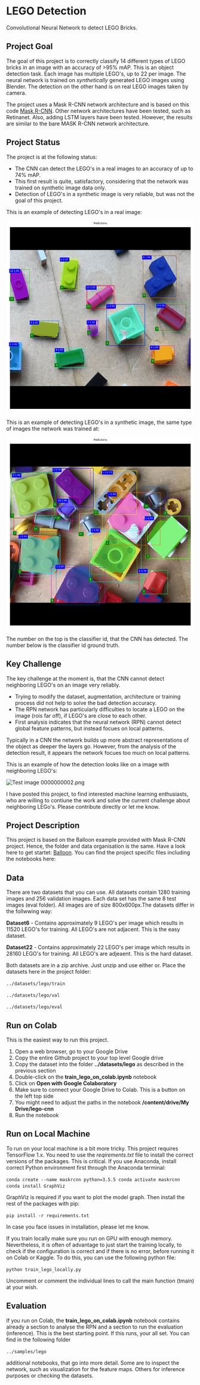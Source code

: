 # LEGO Detection
Convolutional Neural Network to detect LEGO Bricks.

## Project Goal

The goal of this project is to correctly classify 14 different types of LEGO bricks in an image with an accuracy of >95% mAP. This is an object detection task. Each image has multiple LEGO's, up to 22 per image. The neural network is trained on *synthetically* generated LEGO images using Blender. The detection on the other hand is on real LEGO images taken by camera. 

The project uses a Mask R-CNN network architecture and is based on this code [Mask R-CNN](https://github.com/matterport/Mask_RCNN). Other network architectures have been tested, such as Retinanet. Also, adding LSTM layers have been tested. However, the results are similar to the bare MASK R-CNN network architecture.

## Project Status

The project is at the following status:
 
- The CNN can detect the LEGO's in a real images to an accuracy of up to 74% mAP.
- This first result is quite, satisfactory, considering that the network was trained on synthetic image data only.
- Detection of LEGO's in a synthetic image is very reliable, but was not the goal of this project.

This is an example of detecting LEGO's in a real image:

![](samples/images/image_1.png)

This is an example of detecting LEGO's in a synthetic image, the same type of images the network was trained at:

![](samples/images/image_2.png)

The number on the top is the classifier id, that the CNN has detected. The number below is the classifier id ground truth.

## Key Challenge

The key challenge at the moment is, that the CNN cannot detect neighboring LEGO's on an image very reliably.

- Trying to modify the dataset, augmentation, architecture or training process did not help to solve the bad detection accuracy.
- The RPN network has particularly difficulties to locate a LEGO on the image (rois far off), if LEGO's are close to each other.
- First analysis indicates that the neural network (RPN) cannot detect global feature patterns, but instead focues on local patterns.

Typically in a CNN the network builds up more abstract representations of the object as deeper the layers go. However, from the analysis of the detection result, it appears the network focues too much on local patterns. 

This is an example of how the detection looks like on a image with neighboring LEGO's: 

![Test image 0000000002.png](https://github.com/deeepwin/lego-cnn/samples/images/image_3.png?raw=true "Title")

I have posted this project, to find interested machine learning enthusiasts, who are willing to contiune the work and solve the current challenge about neighboring LEGo's. Please contribute directly or let me know.

## Project Description

This project is based on the Balloon example provided with Mask R-CNN project. Hence, the folder and data organisation is the same. Have a look here to get startet:  [Balloon](https://github.com/matterport/Mask_RCNN/tree/master/samples/balloon). You can find the project specific files including the notebooks here:


## Data

There are two datasets that you can use. All datasets contain 1280 training images and 256 validation images. Each data set has the same 8 test images (eval folder). All images are of size 800x600px.The datasets differ in the follwwing way:

**Dataset6** - Contains approximately 9 LEGO's per image which results in 11520 LEGO's for training. All LEGO's are not adjacent. This is the easy dataset.

**Dataset22** - Contains approximately 22 LEGO's per image which results in 28160 LEGO's for training. All LEGO's are adjeaent. This is the hard dataset.

Both datasets are in a zip archive. Just unzip and use either or. Place the datasets here in the project folder:

`../datasets/lego/train`

`../datasets/lego/val`

`../datasets/lego/eval`

## Run on Colab

This is the easiest way to run this project.

1. Open a web browser, go to your Google Drive 
2. Copy the entire Github project to your top level Google drive
2. Copy the dataset into the folder **../datasets/lego** as described in the previous section
4. Double-click on the **train_lego_on_colab.ipynb** notebook
5. Click on **Open with Google Colaboratory**
6. Make sure to connect your Google Drive to Colab. This is a button on the left top side
7. You might need to adjust the paths in the notebook **/content/drive/My Drive/lego-cnn**
8. Run the notebook


## Run on Local Machine

To run on your local machine is a bit more tricky. This project requires TensorFlow 1.x. You need to use the *reqirements.txt* file to install the correct versions of the packages. This is critical. If you use Anaconda, install correct Python environment first through the Anaconda terminal:
  
`conda create --name maskrcnn python=3.5.5
conda activate maskrcnn
conda install GraphViz`

GraphViz is required if you want to plot the model graph. Then install the rest of the packages with pip:

`pip install -r requirements.txt`

In case you face issues in installation, please let me know.

If you train locally make sure you run on GPU with enough memory. Nevertheless, it is often of advantage to just start the training locally, to check if the configuration is correct and if there is no error, before running it on Colab or Kaggle. To do this, you can use the following python file:

`python train_lego_locally.py`

Uncomment or comment the individual lines to call the main function (tmain) at your wish.

## Evaluation

If you run on Colab, the **train_lego_on_colab.ipynb** notebook contains already a section to analyse the RPN and a section to run the evaluation (inference). This is the best starting point. If this runs, your all set. You can find in the following folder

`../samples/lego`

additional notebooks, that go into more detail. Some are to inspect the network, such as visualization for the feature maps. Others for inference purposes or checking the datasets.



